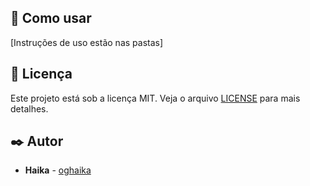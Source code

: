 
## 🔧 Como usar

[Instruções de uso estão nas pastas]

## 📝 Licença

Este projeto está sob a licença MIT. Veja o arquivo [LICENSE](LICENSE) para mais detalhes.

## ✒️ Autor

* **Haika** - [oghaika](https://github.com/oghaika)